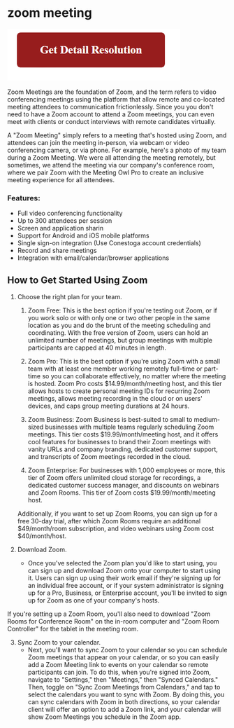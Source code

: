 # zoom meeting

[![zoom meeting](gett-detail.png)](https://icncomputer.com/how-to-join-zoom-meeting/)

Zoom Meetings are the foundation of Zoom, and the term refers to video conferencing meetings using the platform that allow remote and co-located meeting attendees to communication frictionlessly. Since you you don't need to have a Zoom account to attend a Zoom meetings, you can even meet with clients or conduct interviews with remote candidates virtually.

A "Zoom Meeting" simply refers to a meeting that's hosted using Zoom, and attendees can join the meeting in-person, via webcam or video conferencing camera, or via phone. For example, here's a photo of my team during a Zoom Meeting. We were all attending the meeting remotely, but sometimes, we attend the meeting via our company's conference room, where we pair Zoom with the Meeting Owl Pro to create an inclusive meeting experience for all attendees.

### Features:

* Full video conferencing functionality
* Up to 300 attendees per session
* Screen and application sharin
* Support for Android and iOS mobile platforms
* Single sign-on integration (Use Conestoga account credentials)
* Record and share meetings
* Integration with email/calendar/browser applications

## How to Get Started Using Zoom

1. Choose the right plan for your team.
   1. Zoom Free: This is the best option if you're testing out Zoom, or if you work solo or with only one or two other people in the same location as you and do the brunt of the meeting scheduling and coordinating. With the free version of Zoom, users can hold an unlimited number of meetings, but group meetings with multiple participants are capped at 40 minutes in length.
  
   2. Zoom Pro: This is the best option if you're using Zoom with a small team with at least one member working remotely full-time or part-time so you can collaborate effectively, no matter where the meeting is hosted. Zoom Pro costs $14.99/month/meeting host, and this tier allows hosts to create personal meeting IDs for recurring Zoom meetings, allows meeting recording in the cloud or on users' devices, and caps group meeting durations at 24 hours.

   3. Zoom Business: Zoom Business is best-suited to small to medium-sized businesses with multiple teams regularly scheduling Zoom meetings. This tier costs $19.99/month/meeting host, and it offers cool features for businesses to brand their Zoom meetings with vanity URLs and company branding, dedicated customer support, and transcripts of Zoom meetings recorded in the cloud.
 
   4. Zoom Enterprise: For businesses with 1,000 employees or more, this tier of Zoom offers unlimited cloud storage for recordings, a dedicated customer success manager, and discounts on webinars and Zoom Rooms. This tier of Zoom costs $19.99/month/meeting host.

    Additionally, if you want to set up Zoom Rooms, you can sign up for a free 30-day trial, after which Zoom Rooms require an additional $49/month/room subscription, and video webinars using Zoom cost $40/month/host.

2. Download Zoom.
   * Once you've selected the Zoom plan you'd like to start using, you can sign up and download Zoom onto your computer to start using it. Users can sign up using their work email if they're signing up for an individual free account, or if your system administrator is signing up for a Pro, Business, or Enterprise account, you'll be invited to sign up for Zoom as one of your company's hosts.

If you're setting up a Zoom Room, you'll also need to download "Zoom Rooms for Conference Room" on the in-room computer and "Zoom Room Controller" for the tablet in the meeting room.

3. Sync Zoom to your calendar.
 	* Next, you'll want to sync Zoom to your calendar so you can schedule Zoom meetings that appear on your calendar, or so you can easily add a Zoom Meeting link to events on your calendar so remote participants can join. To do this, when you're signed into Zoom, navigate to "Settings," then "Meetings," then "Synced Calendars." Then, toggle on "Sync Zoom Meetings from Calendars," and tap to select the calendars you want to sync with Zoom. By doing this, you can sync calendars with Zoom in both directions, so your calendar client will offer an option to add a Zoom link, and your calendar will show Zoom Meetings you schedule in the Zoom app.
